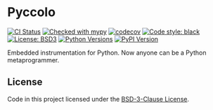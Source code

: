 Pyccolo
=======

[![CI Status](https://github.com/smacke/pyccolo/workflows/pyccolo/badge.svg)](https://github.com/smacke/pyccolo/actions)
[![Checked with mypy](http://www.mypy-lang.org/static/mypy_badge.svg)](http://mypy-lang.org/)
[![codecov](https://codecov.io/gh/smacke/pyccolo/branch/master/graph/badge.svg?token=MGORH1IXLO)](https://codecov.io/gh/smacke/pyccolo)
[![Code style: black](https://img.shields.io/badge/code%20style-black-000000.svg)](https://github.com/psf/black)
[![License: BSD3](https://img.shields.io/badge/License-BSD3-maroon.svg)](https://opensource.org/licenses/BSD-3-Clause)
[![Python Versions](https://img.shields.io/pypi/pyversions/pyccolo.svg)](https://pypi.org/project/pyccolo)
[![PyPI Version](https://img.shields.io/pypi/v/pyccolo.svg)](https://pypi.org/project/pyccolo)


Embedded instrumentation for Python. Now anyone can be a Python metaprogrammer.

License
-------
Code in this project licensed under the [BSD-3-Clause License](https://opensource.org/licenses/BSD-3-Clause).
